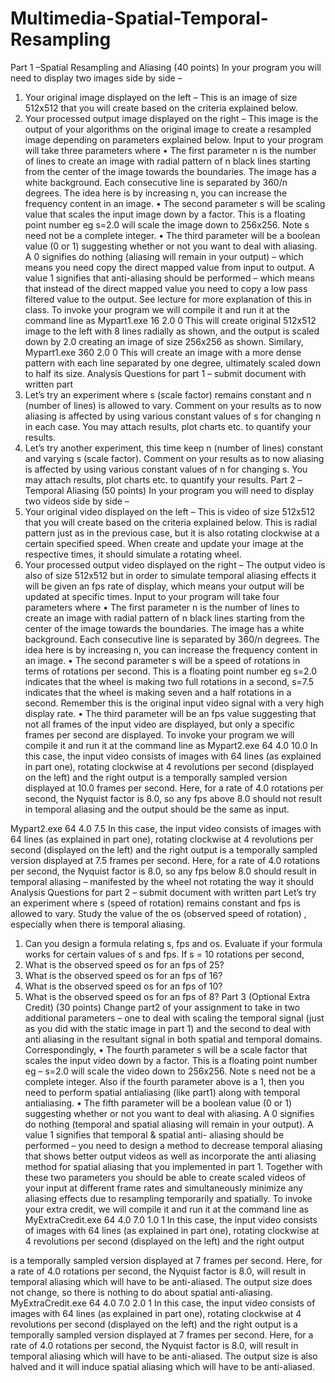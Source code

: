 # Multimedia-Spatial-Temporal-Resampling
Part 1 –Spatial Resampling and Aliasing (40 points)
In your program you will need to display two images side by side –
1. Your original image displayed on the left – This is an image of size 512x512 that
you will create based on the criteria explained below.
2. Your processed output image displayed on the right – This image is the output of
your algorithms on the original image to create a resampled image depending on parameters explained below.
Input to your program will take three parameters where
• The first parameter n is the number of lines to create an image with radial pattern
of n black lines starting from the center of the image towards the boundaries. The image has a white background. Each consecutive line is separated by 360/n degrees. The idea here is by increasing n, you can increase the frequency content in an image.
• The second parameter s will be scaling value that scales the input image down by a factor. This is a floating point number eg s=2.0 will scale the image down to 256x256. Note s need not be a complete integer.
• The third parameter will be a boolean value (0 or 1) suggesting whether or not you want to deal with aliasing. A 0 signifies do nothing (aliasing will remain in your output) – which means you need copy the direct mapped value from input to output. A value 1 signifies that anti-aliasing should be performed – which means that instead of the direct mapped value you need to copy a low pass filtered value to the output. See lecture for more explanation of this in class.
To invoke your program we will compile it and run it at the command line as
Mypart1.exe 16 2.0 0
This will create original 512x512 image to the left with 8 lines radially as shown, and the output is scaled down by 2.0 creating an image of size 256x256 as shown.
        Similary, Mypart1.exe 360 2.0 0
This will create an image with a more dense pattern with each line separated by one degree, ultimately scaled down to half its size.
Analysis Questions for part 1 – submit document with written part
1. Let’s try an experiment where s (scale factor) remains constant and n (number of lines) is allowed to vary. Comment on your results as to now aliasing is affected by using various constant values of s for changing n in each case. You may attach results, plot charts etc. to quantify your results.
2. Let’s try another experiment, this time keep n (number of lines) constant and varying s (scale factor). Comment on your results as to now aliasing is affected by using various constant values of n for changing s. You may attach results, plot charts etc. to quantify your results.
Part 2 –Temporal Aliasing (50 points)
In your program you will need to display two videos side by side –
1. Your original video displayed on the left – This is video of size 512x512 that you
will create based on the criteria explained below. This is radial pattern just as in the previous case, but it is also rotating clockwise at a certain specified speed. When create and update your image at the respective times, it should simulate a rotating wheel.
2. Your processed output video displayed on the right – The output video is also of size 512x512 but in order to simulate temporal aliasing effects it will be given an fps rate of display, which means your output will be updated at specific times.
Input to your program will take four parameters where
• The first parameter n is the number of lines to create an image with radial pattern
of n black lines starting from the center of the image towards the boundaries. The image has a white background. Each consecutive line is separated by 360/n degrees. The idea here is by increasing n, you can increase the frequency content in an image.
• The second parameter s will be a speed of rotations in terms of rotations per second. This is a floating point number eg s=2.0 indicates that the wheel is making two full rotations in a second, s=7.5 indicates that the wheel is making seven and a half rotations in a second. Remember this is the original input video signal with a very high display rate.
• The third parameter will be an fps value suggesting that not all frames of the input video are displayed, but only a specific frames per second are displayed.
To invoke your program we will compile it and run it at the command line as
Mypart2.exe 64 4.0 10.0
In this case, the input video consists of images with 64 lines (as explained in part one), rotating clockwise at 4 revolutions per second (displayed on the left) and the right output is a temporally sampled version displayed at 10.0 frames per second. Here, for a rate of 4.0 rotations per second, the Nyquist factor is 8.0, so any fps above 8.0 should not result in temporal aliasing and the output should be the same as input.

Mypart2.exe 64 4.0 7.5
In this case, the input video consists of images with 64 lines (as explained in part one), rotating clockwise at 4 revolutions per second (displayed on the left) and the right output is a temporally sampled version displayed at 7.5 frames per second. Here, for a rate of 4.0 rotations per second, the Nyquist factor is 8.0, so any fps below 8.0 should result in temporal aliasing – manifested by the wheel not rotating the way it should
Analysis Questions for part 2 – submit document with written part
Let’s try an experiment where s (speed of rotation) remains constant and fps is allowed to vary. Study the value of the os (observed speed of rotation) , especially when there is temporal aliasing.
1. Can you design a formula relating s, fps and os.
Evaluate if your formula works for certain values of s and fps. If s = 10 rotations per second,
2. What is the observed speed os for an fps of 25?
3. What is the observed speed os for an fps of 16?
4. What is the observed speed os for an fps of 10?
5. What is the observed speed os for an fps of 8?
Part 3 (Optional Extra Credit) (30 points)
Change part2 of your assignment to take in two additional parameters – one to deal with scaling the temporal signal (just as you did with the static image in part 1) and the second to deal with anti aliasing in the resultant signal in both spatial and temporal domains. Correspondingly,
• The fourth parameter s will be a scale factor that scales the input video down by a factor. This is a floating point number eg – s=2.0 will scale the video down to 256x256. Note s need not be a complete integer. Also if the fourth parameter above is a 1, then you need to perform spatial antialiasing (like part1) along with temporal antialiasing.
• The fifth parameter will be a boolean value (0 or 1) suggesting whether or not you want to deal with aliasing. A 0 signifies do nothing (temporal and spatial aliasing will remain in your output). A value 1 signifies that temporal & spatial anti- aliasing should be performed – you need to design a method to decrease temporal aliasing that shows better output videos as well as incorporate the anti aliasing method for spatial aliasing that you implemented in part 1.
Together with these two parameters you should be able to create scaled videos of your input at different frame rates and simultaneously minimize any aliasing effects due to resampling temporarily and spatially.
To invoke your extra credit, we will compile it and run it at the command line as
MyExtraCredit.exe 64 4.0 7.0 1.0 1
In this case, the input video consists of images with 64 lines (as explained in part one), rotating clockwise at 4 revolutions per second (displayed on the left) and the right output

is a temporally sampled version displayed at 7 frames per second. Here, for a rate of 4.0 rotations per second, the Nyquist factor is 8.0, will result in temporal aliasing which will have to be anti-aliased. The output size does not change, so there is nothing to do about spatial anti-aliasing.
MyExtraCredit.exe 64 4.0 7.0 2.0 1
In this case, the input video consists of images with 64 lines (as explained in part one), rotating clockwise at 4 revolutions per second (displayed on the left) and the right output is a temporally sampled version displayed at 7 frames per second. Here, for a rate of 4.0 rotations per second, the Nyquist factor is 8.0, will result in temporal aliasing which will have to be anti-aliased. The output size is also halved and it will induce spatial aliasing which will have to be anti-aliased.
